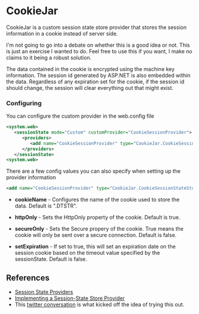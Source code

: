 # CookieJar
CookieJar is a custom session state store provider that stores the session information in a cookie 
instead of server side.

I'm not going to go into a debate on whether this is a good idea or not. This is just an exercise 
I wanted to do. Feel free to use this if you want, I make no claims to it being a robust solution. 

The data contained in the cookie is encrypted using the machine key information. The session id
generated by ASP.NET is also embedded within the data. Regardless of any expiration set for the 
cookie, if the session id should change, the session will clear everything out that 
might exist.

### Configuring
You can configure the custom provider in the web.config file

```xml
<system.web>
   <sessionState mode="Custom" customProvider="CookieSessionProvider">
      <providers>
         <add name="CookieSessionProvider" type="CookieJar.CookieSessionStateStore, CookieJar" />
      </providers>
   </sessionState>
<system.web>
```

There are a few config values you can also specify when setting up the provider information

```xml
<add name="CookieSessionProvider" type="CookieJar.CookieSessionStateStore, CookieJar" cookieName=".DTSTR" httpOnly="true" secureOnly="false" setExpiration="false" />
```

- **cookieName** - Configures the name of the cookie used to store the data. Default is ".DTSTR".

- **httpOnly** - Sets the HttpOnly property of the cookie. Default is true.

- **secureOnly** - Sets the Secure propery of the cookie. True means the cookie will only be sent 
over a secure connection. Default is false.

- **setExpiration** - If set to true, this will set an expiration date on the session cookie based 
on the timeout value specified by the sessionState. Default is false.

## References
- [Session State Providers](http://msdn.microsoft.com/en-us/library/aa478952.aspx)
- [Implementing a Session-State Store Provider](http://msdn.microsoft.com/en-us/library/ms178587.aspx)
- This [twitter conversation](https://twitter.com/rbranson/status/269915970376708096) is what kicked off
the idea of trying this out.
